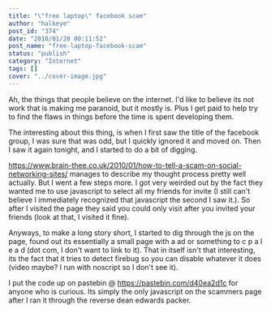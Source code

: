 ```yaml
---
title: "\"free laptop\" facebook scam"
author: "halkeye"
post_id: "374"
date: "2010/01/20 00:11:52"
post_name: "free-laptop-facebook-scam"
status: "publish"
category: "Internet"
tags: []
cover: "../cover-image.jpg"
---
```


Ah, the things that people believe on the internet. I'd like to believe its not work that is making me paranoid, but it mostly is. Plus I get paid to help try to find the flaws in things before the time is spent developing them.

The interesting about this thing, is when I first saw the title of the facebook group, I was sure that was odd, but I quickly ignored it and moved on. Then I saw it again tonight, and I started to do a bit of digging.

https://www.brain-thee.co.uk/2010/01/how-to-tell-a-scam-on-social-networking-sites/ manages to describe my thought process pretty well actually. But I went a few steps more. I got very weirded out by the fact they wanted me to use javascript to select all my friends for invite (I still can't believe I immediately recognized that javascript the second I saw it.). So after I visited the page they said you could only visit after you invited your friends (look at that, I visited it fine).

Anyways, to make a long story short, I started to dig through the js on the page, found out its essentially a small page with a ad or something to c p a l e a d (dot com, I don't want to link to it). That in itself isn't that interesting, its the fact that it tries to detect firebug so you can disable whatever it does (video maybe? I run with noscript so I don't see it).

I put the code up on pastebin @ https://pastebin.com/d40ea2d1c for anyone who is curious. Its simply the only javascript on the scammers page after I ran it through the reverse dean edwards packer.
